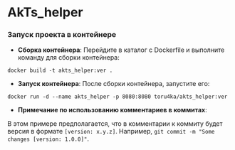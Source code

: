 # AkTs_helper

### Запуск проекта в контейнере
- **Сборка контейнера**: Перейдите в каталог с Dockerfile и выполните команду для сборки контейнера:
```shell
docker build -t akts_helper:ver .
```

- **Запуск контейнера**: После сборки контейнера, запустите его:
```shell
docker run -d --name akts_helper -p 8080:8080 toru4ka/akts_helper:ver
```

- **Примечание по использованию комментариев в коммитах**:

В этом примере предполагается, что в комментарии к коммиту будет версия в формате `[version: x.y.z]`.
Например, `git commit -m "Some changes [version: 1.0.0]"`.

